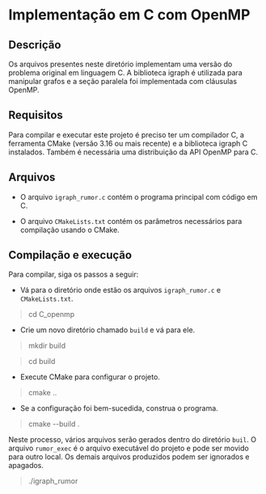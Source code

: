 # Implementação em C com OpenMP

## Descrição
Os arquivos presentes neste diretório implementam uma versão do problema original em linguagem C. A biblioteca igraph é utilizada para manipular grafos e a seção paralela foi implementada com cláusulas OpenMP.

## Requisitos
Para compilar e executar este projeto é preciso ter um compilador C, a ferramenta CMake (versão 3.16 ou mais recente) e a biblioteca igraph C instalados. Também é necessária uma distribuição da API OpenMP para C.

## Arquivos
* O arquivo `igraph_rumor.c` contém o programa principal com código em C.

* O arquivo `CMakeLists.txt` contém os parâmetros necessários para compilação usando o CMake.

## Compilação e execução
Para compilar, siga os passos a seguir:

* Vá para o diretório onde estão os arquivos `igraph_rumor.c` e `CMakeLists.txt`.
> cd C_openmp

* Crie um novo diretório chamado `build` e vá para ele.
> mkdir build

> cd build

* Execute CMake para configurar o projeto.
> cmake ..

* Se a configuração foi bem-sucedida, construa o programa.
> cmake --build .

Neste processo, vários arquivos serão gerados dentro do diretório `buil`. O arquivo `rumor_exec` é o arquivo executável do projeto e pode ser movido para outro local. Os demais arquivos produzidos podem ser ignorados e apagados.
> ./igraph_rumor
